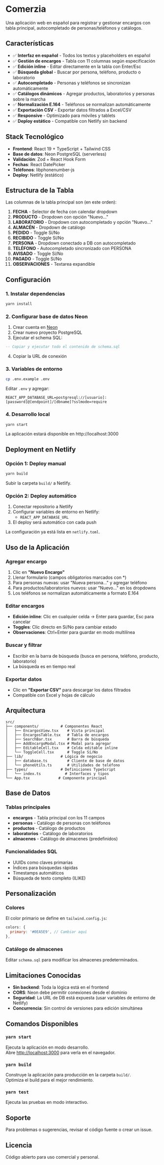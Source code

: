 # Comerzia

Una aplicación web en español para registrar y gestionar encargos con tabla principal, autocompletado de personas/teléfonos y catálogos.

## Características

- ✅ **Interfaz en español** - Todos los textos y placeholders en español
- ✅ **Gestión de encargos** - Tabla con 11 columnas según especificación
- ✅ **Edición inline** - Editar directamente en la tabla con Enter/Esc
- ✅ **Búsqueda global** - Buscar por persona, teléfono, producto o laboratorio
- ✅ **Autocompletado** - Personas y teléfonos se sincronizan automáticamente
- ✅ **Catálogos dinámicos** - Agregar productos, laboratorios y personas sobre la marcha
- ✅ **Normalización E.164** - Teléfonos se normalizan automáticamente
- ✅ **Exportación CSV** - Exportar datos filtrados a Excel/CSV
- ✅ **Responsive** - Optimizado para móviles y tablets
- ✅ **Deploy estático** - Compatible con Netlify sin backend

## Stack Tecnológico

- **Frontend**: React 19 + TypeScript + Tailwind CSS
- **Base de datos**: Neon PostgreSQL (serverless)
- **Validación**: Zod + React Hook Form
- **Fechas**: React DatePicker
- **Teléfonos**: libphonenumber-js
- **Deploy**: Netlify (estático)

## Estructura de la Tabla

Las columnas de la tabla principal son (en este orden):

1. **FECHA** - Selector de fecha con calendar dropdown
2. **PRODUCTO** - Dropdown con opción "Nuevo…"
3. **LABORATORIO** - Dropdown con autocompletado y opción "Nuevo…"
4. **ALMACÉN** - Dropdown de catálogo
5. **PEDIDO** - Toggle Sí/No
6. **RECIBIDO** - Toggle Sí/No
7. **PERSONA** - Dropdown conectado a DB con autocompletado
8. **TELÉFONO** - Autocompletado sincronizado con PERSONA
9. **AVISADO** - Toggle Sí/No
10. **PAGADO** - Toggle Sí/No
11. **OBSERVACIONES** - Textarea expandible

## Configuración

### 1. Instalar dependencias

```bash
yarn install
```

### 2. Configurar base de datos Neon

1. Crear cuenta en [Neon](https://neon.tech/)
2. Crear nuevo proyecto PostgreSQL
3. Ejecutar el schema SQL:

```sql
-- Copiar y ejecutar todo el contenido de schema.sql
```

4. Copiar la URL de conexión

### 3. Variables de entorno

```bash
cp .env.example .env
```

Editar `.env` y agregar:

```
REACT_APP_DATABASE_URL=postgresql://[usuario]:[password]@[endpoint]/[dbname]?sslmode=require
```

### 4. Desarrollo local

```bash
yarn start
```

La aplicación estará disponible en http://localhost:3000

## Deployment en Netlify

### Opción 1: Deploy manual

```bash
yarn build
```

Subir la carpeta `build/` a Netlify.

### Opción 2: Deploy automático

1. Conectar repositorio a Netlify
2. Configurar variables de entorno en Netlify:
   - `REACT_APP_DATABASE_URL`
3. El deploy será automático con cada push

La configuración ya está lista en `netlify.toml`.

## Uso de la Aplicación

### Agregar encargo

1. Clic en **"Nuevo Encargo"**
2. Llenar formulario (campos obligatorios marcados con *)
3. Para personas nuevas: usar "Nueva persona..." y agregar teléfono
4. Para productos/laboratorios nuevos: usar "Nuevo..." en los dropdowns
5. Los teléfonos se normalizan automáticamente a formato E.164

### Editar encargos

- **Edición inline**: Clic en cualquier celda → Enter para guardar, Esc para cancelar
- **Toggles**: Clic directo en Sí/No para cambiar estado
- **Observaciones**: Ctrl+Enter para guardar en modo multilínea

### Buscar y filtrar

- Escribir en la barra de búsqueda (busca en persona, teléfono, producto, laboratorio)
- La búsqueda es en tiempo real

### Exportar datos

- Clic en **"Exportar CSV"** para descargar los datos filtrados
- Compatible con Excel y hojas de cálculo

## Arquitectura

```
src/
├── components/          # Componentes React
│   ├── EncargosView.tsx    # Vista principal
│   ├── EncargosTable.tsx   # Tabla de encargos
│   ├── SearchBar.tsx       # Barra de búsqueda
│   ├── AddEncargoModal.tsx # Modal para agregar
│   ├── EditableCell.tsx    # Celda editable inline
│   └── ToggleCell.tsx      # Toggle Sí/No
├── lib/                 # Lógica de negocio
│   ├── database.ts         # Cliente de base de datos
│   └── phoneUtils.ts       # Utilidades de teléfono
├── types/               # Definiciones TypeScript
│   └── index.ts           # Interfaces y tipos
└── App.tsx             # Componente principal
```

## Base de Datos

### Tablas principales

- **encargos** - Tabla principal con los 11 campos
- **personas** - Catálogo de personas con teléfonos
- **productos** - Catálogo de productos
- **laboratorios** - Catálogo de laboratorios
- **almacenes** - Catálogo de almacenes (predefinidos)

### Funcionalidades SQL

- UUIDs como claves primarias
- Índices para búsquedas rápidas
- Timestamps automáticos
- Búsqueda de texto completo (ILIKE)

## Personalización

### Colores

El color primario se define en `tailwind.config.js`:

```javascript
colors: {
  primary: '#0EA5E9', // Cambiar aquí
},
```

### Catálogo de almacenes

Editar `schema.sql` para modificar los almacenes predeterminados.

## Limitaciones Conocidas

- **Sin backend**: Toda la lógica está en el frontend
- **CORS**: Neon debe permitir conexiones desde el dominio
- **Seguridad**: La URL de DB está expuesta (usar variables de entorno de Netlify)
- **Concurrencia**: Sin control de versiones para edición simultánea

## Comandos Disponibles

### `yarn start`

Ejecuta la aplicación en modo desarrollo.\
Abre [http://localhost:3000](http://localhost:3000) para verla en el navegador.

### `yarn build`

Construye la aplicación para producción en la carpeta `build/`.\
Optimiza el build para el mejor rendimiento.

### `yarn test`

Ejecuta las pruebas en modo interactivo.

## Soporte

Para problemas o sugerencias, revisar el código fuente o crear un issue.

## Licencia

Código abierto para uso comercial y personal.

